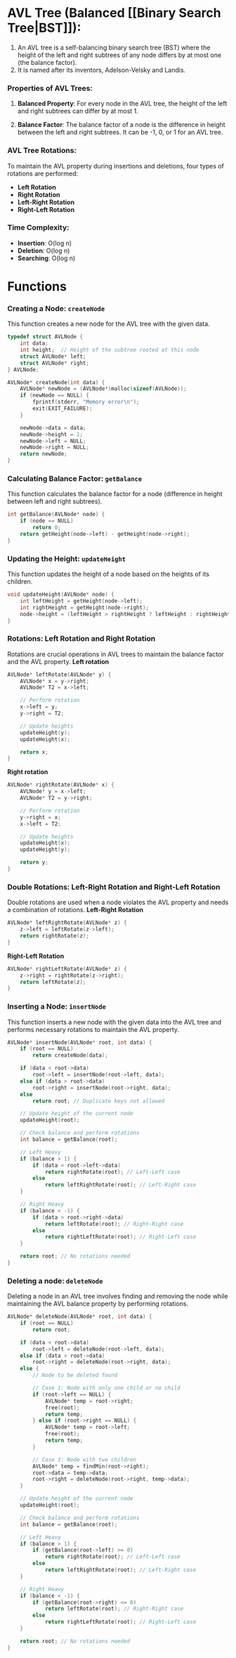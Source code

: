 # AVL Tree (Balanced [[Binary Search Tree|BST]]):
1. An AVL tree is a self-balancing binary search tree (BST) where the height of the left and right subtrees of any node differs by at most one (the balance factor). 
2. It is named after its inventors, Adelson-Velsky and Landis.
### Properties of AVL Trees:

1. **Balanced Property**: For every node in the AVL tree, the height of the left and right subtrees can differ by at most 1.
    
2. **Balance Factor**: The balance factor of a node is the difference in height between the left and right subtrees. It can be -1, 0, or 1 for an AVL tree.
### AVL Tree Rotations:

To maintain the AVL property during insertions and deletions, four types of rotations are performed:

- **Left Rotation**
- **Right Rotation**
- **Left-Right Rotation**
- **Right-Left Rotation**
### Time Complexity:

- **Insertion**: O(log n)
- **Deletion**: O(log n)
- **Searching**: O(log n)

# Functions
### **Creating a Node: `createNode`**

This function creates a new node for the AVL tree with the given data.
```c
typedef struct AVLNode {
    int data;
    int height;  // Height of the subtree rooted at this node
    struct AVLNode* left;
    struct AVLNode* right;
} AVLNode;

AVLNode* createNode(int data) {
    AVLNode* newNode = (AVLNode*)malloc(sizeof(AVLNode));
    if (newNode == NULL) {
        fprintf(stderr, "Memory error\n");
        exit(EXIT_FAILURE);
    }

    newNode->data = data;
    newNode->height = 1;
    newNode->left = NULL;
    newNode->right = NULL;
    return newNode;
}

```
### **Calculating Balance Factor: `getBalance`**

This function calculates the balance factor for a node (difference in height between left and right subtrees).
```c
int getBalance(AVLNode* node) {
    if (node == NULL)
        return 0;
    return getHeight(node->left) - getHeight(node->right);
}

```
### **Updating the Height: `updateHeight`**

This function updates the height of a node based on the heights of its children.
```c
void updateHeight(AVLNode* node) {
    int leftHeight = getHeight(node->left);
    int rightHeight = getHeight(node->right);
    node->height = (leftHeight > rightHeight ? leftHeight : rightHeight) + 1;
}

```
### **Rotations: Left Rotation and Right Rotation**

Rotations are crucial operations in AVL trees to maintain the balance factor and the AVL property.
**Left rotation**
```c
AVLNode* leftRotate(AVLNode* y) {
    AVLNode* x = y->right;
    AVLNode* T2 = x->left;

    // Perform rotation
    x->left = y;
    y->right = T2;

    // Update heights
    updateHeight(y);
    updateHeight(x);

    return x;
}

```
**Right rotation**
```c
AVLNode* rightRotate(AVLNode* x) {
    AVLNode* y = x->left;
    AVLNode* T2 = y->right;

    // Perform rotation
    y->right = x;
    x->left = T2;

    // Update heights
    updateHeight(x);
    updateHeight(y);

    return y;
}

```
### **Double Rotations: Left-Right Rotation and Right-Left Rotation**

Double rotations are used when a node violates the AVL property and needs a combination of rotations.
**Left-Right Rotation**
```c
AVLNode* leftRightRotate(AVLNode* z) {
    z->left = leftRotate(z->left);
    return rightRotate(z);
}

```
**Right-Left Rotation**
```c
AVLNode* rightLeftRotate(AVLNode* z) {
    z->right = rightRotate(z->right);
    return leftRotate(z);
}

```

### **Inserting a Node: `insertNode`**

This function inserts a new node with the given data into the AVL tree and performs necessary rotations to maintain the AVL property.
```c
AVLNode* insertNode(AVLNode* root, int data) {
    if (root == NULL)
        return createNode(data);

    if (data < root->data)
        root->left = insertNode(root->left, data);
    else if (data > root->data)
        root->right = insertNode(root->right, data);
    else
        return root; // Duplicate keys not allowed

    // Update height of the current node
    updateHeight(root);

    // Check balance and perform rotations
    int balance = getBalance(root);

    // Left Heavy
    if (balance > 1) {
        if (data < root->left->data)
            return rightRotate(root); // Left-Left case
        else
            return leftRightRotate(root); // Left-Right case
    }

    // Right Heavy
    if (balance < -1) {
        if (data > root->right->data)
            return leftRotate(root); // Right-Right case
        else
            return rightLeftRotate(root); // Right-Left case
    }

    return root; // No rotations needed
}

```
### **Deleting a node:** `deleteNode`
Deleting a node in an AVL tree involves finding and removing the node while maintaining the AVL balance property by performing rotations.
```c
AVLNode* deleteNode(AVLNode* root, int data) {
    if (root == NULL)
        return root;

    if (data < root->data)
        root->left = deleteNode(root->left, data);
    else if (data > root->data)
        root->right = deleteNode(root->right, data);
    else {
        // Node to be deleted found

        // Case 1: Node with only one child or no child
        if (root->left == NULL) {
            AVLNode* temp = root->right;
            free(root);
            return temp;
        } else if (root->right == NULL) {
            AVLNode* temp = root->left;
            free(root);
            return temp;
        }

        // Case 3: Node with two children
        AVLNode* temp = findMin(root->right);
        root->data = temp->data;
        root->right = deleteNode(root->right, temp->data);
    }

    // Update height of the current node
    updateHeight(root);

    // Check balance and perform rotations
    int balance = getBalance(root);

    // Left Heavy
    if (balance > 1) {
        if (getBalance(root->left) >= 0)
            return rightRotate(root); // Left-Left case
        else
            return leftRightRotate(root); // Left-Right case
    }

    // Right Heavy
    if (balance < -1) {
        if (getBalance(root->right) <= 0)
            return leftRotate(root); // Right-Right case
        else
            return rightLeftRotate(root); // Right-Left case
    }

    return root; // No rotations needed
}

```